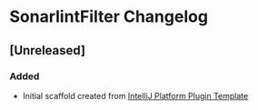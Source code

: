 <!-- Keep a Changelog guide -> https://keepachangelog.com -->

# SonarlintFilter Changelog

## [Unreleased]
### Added
- Initial scaffold created from [IntelliJ Platform Plugin Template](https://github.com/JetBrains/intellij-platform-plugin-template)
